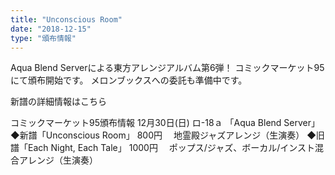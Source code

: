```yaml
---
title: "Unconscious Room"
date: "2018-12-15"
type: "頒布情報"
---
```

Aqua Blend Serverによる東方アレンジアルバム第6弾！
コミックマーケット95にて頒布開始です。
メロンブックスへの委託も準備中です。

新譜の詳細情報はこちら

コミックマーケット95頒布情報
12月30日(日) ロ-18ａ 「Aqua Blend Server」
◆新譜「Unconscious Room」 800円
　地霊殿ジャズアレンジ（生演奏）
◆旧譜「Each Night, Each Tale」 1000円
　ポップス/ジャズ、ボーカル/インスト混合アレンジ（生演奏）